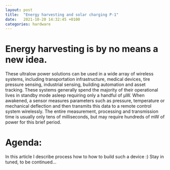 ```yaml
---
layout: post
title:  "Energy harvesting and solar charging P-1"
date:   2021-10-20 14:32:45 +0100
categories: hardware
---
```


# Energy harvesting is by no means a new idea.
These ultralow power solutions can be used in a wide array of wireless systems, including transportation infrastructure, medical devices, tire pressure sensing, industrial sensing, building automation and asset tracking. These systems generally spend the majority of their operational lives in standby mode asleep requiring only a handful of µW. When awakened, a sensor measures parameters such as pressure, temperature or mechanical deflection and then transmits this data to a remote control system wirelessly. The entire measurement, processing and transmission time is usually only tens of milliseconds, but may require hundreds of mW of power for this brief period.

# Agenda:

In this article I describe process how to how to build such a device :)
Stay in tuned, to be continued...
